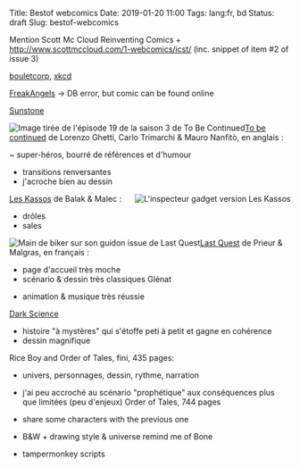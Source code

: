 Title: Bestof webcomics
Date: 2019-01-20 11:00
Tags: lang:fr, bd
Status: draft
Slug: bestof-webcomics

Mention Scott Mc Cloud Reinventing Comics + http://www.scottmccloud.com/1-webcomics/icst/ (inc. snippet of item #2 of issue 3)

[bouletcorp](http://www.bouletcorp.com), [xkcd](http://xkcd.com)

[FreakAngels](http://www.freakangels.com) -> DB error, but comic can be found online

[Sunstone](https://www.deviantart.com/shiniez/gallery/35675685/sunstone-chapter1)

<img alt="Image tirée de l'épisode 19 de la saison 3 de To Be Continued" src="images/2019/02/to-be-continued.jpg" class="left">

[To be continued](http://tobecontinuedcomic.com/webcomic) de Lorenzo Ghetti, Carlo Trimarchi & Mauro Nanfitò, en anglais :

~ super-héros, bourré de références et d'humour
+ transitions renversantes
+ j'acroche bien au dessin

<img alt="L'inspecteur gadget version Les Kassos" src="images/2019/02/kassos.jpg" class="right">

[Les Kassos](https://turbointeractive.fr/series/les-kassos/) de Balak & Malec :

+ drôles
+ sales

<img alt="Main de biker sur son guidon issue de Last Quest" src="images/2019/02/last-quest.gif" class="left">

[Last Quest](http://prieur-malgras.com/lastquest/FR/index.html) de Prieur & Malgras, en français :

- page d'accueil très moche
- scénario & dessin très classiques Glénat
+ animation & musique très réussie

[Dark Science](http://dresdencodak.com/2010/06/03/dark-science-01/)

+ histoire "à mystères" qui s'étoffe peti à petit et gagne en cohérence
+ dessin magnifique


Rice Boy and Order of Tales, fini, 435 pages:
+ univers, personnages, dessin, rythme, narration
- j'ai peu accroché au scénario "prophétique" aux conséquences plus que limitées (peu d'enjeux)
Order of Tales, 744 pages
+ share some characters with the previous one
+ B&W + drawing style & universe remind me of Bone

+ tampermonkey scripts

<style>
article img {
    margin: 0 auto;
    max-height: 20rem;
}
img.left  { float: left; }
img.right { float: right; }
article p { clear: both; }
</style>
